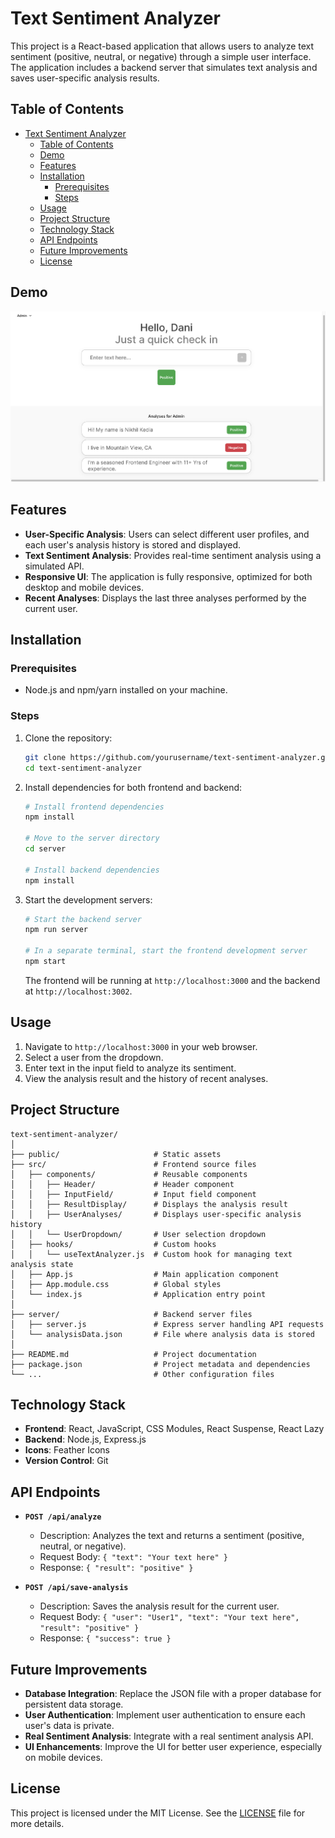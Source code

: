 # Text Sentiment Analyzer

This project is a React-based application that allows users to analyze text sentiment (positive, neutral, or negative) through a simple user interface. The application includes a backend server that simulates text analysis and saves user-specific analysis results.

## Table of Contents

- [Text Sentiment Analyzer](#text-sentiment-analyzer)
  - [Table of Contents](#table-of-contents)
  - [Demo](#demo)
  - [Features](#features)
  - [Installation](#installation)
    - [Prerequisites](#prerequisites)
    - [Steps](#steps)
  - [Usage](#usage)
  - [Project Structure](#project-structure)
  - [Technology Stack](#technology-stack)
  - [API Endpoints](#api-endpoints)
  - [Future Improvements](#future-improvements)
  - [License](#license)

## Demo

![Screenshot](text-sentiment-analyzer.png)

## Features

- **User-Specific Analysis**: Users can select different user profiles, and each user's analysis history is stored and displayed.
- **Text Sentiment Analysis**: Provides real-time sentiment analysis using a simulated API.
- **Responsive UI**: The application is fully responsive, optimized for both desktop and mobile devices.
- **Recent Analyses**: Displays the last three analyses performed by the current user.

## Installation

### Prerequisites

- Node.js and npm/yarn installed on your machine.

### Steps

1. Clone the repository:

   ```bash
   git clone https://github.com/yourusername/text-sentiment-analyzer.git
   cd text-sentiment-analyzer
   ```

2. Install dependencies for both frontend and backend:

   ```bash
   # Install frontend dependencies
   npm install

   # Move to the server directory
   cd server

   # Install backend dependencies
   npm install
   ```

3. Start the development servers:

   ```bash
   # Start the backend server
   npm run server

   # In a separate terminal, start the frontend development server
   npm start
   ```

   The frontend will be running at `http://localhost:3000` and the backend at `http://localhost:3002`.

## Usage

1. Navigate to `http://localhost:3000` in your web browser.
2. Select a user from the dropdown.
3. Enter text in the input field to analyze its sentiment.
4. View the analysis result and the history of recent analyses.

## Project Structure

```
text-sentiment-analyzer/
│
├── public/                     # Static assets
├── src/                        # Frontend source files
│   ├── components/             # Reusable components
│   │   ├── Header/             # Header component
│   │   ├── InputField/         # Input field component
│   │   ├── ResultDisplay/      # Displays the analysis result
│   │   ├── UserAnalyses/       # Displays user-specific analysis history
│   │   └── UserDropdown/       # User selection dropdown
│   ├── hooks/                  # Custom hooks
│   │   └── useTextAnalyzer.js  # Custom hook for managing text analysis state
│   ├── App.js                  # Main application component
│   ├── App.module.css          # Global styles
│   └── index.js                # Application entry point
│
├── server/                     # Backend server files
│   ├── server.js               # Express server handling API requests
│   └── analysisData.json       # File where analysis data is stored
│
├── README.md                   # Project documentation
├── package.json                # Project metadata and dependencies
└── ...                         # Other configuration files
```

## Technology Stack

- **Frontend**: React, JavaScript, CSS Modules, React Suspense, React Lazy
- **Backend**: Node.js, Express.js
- **Icons**: Feather Icons
- **Version Control**: Git

## API Endpoints

- **`POST /api/analyze`**
  - Description: Analyzes the text and returns a sentiment (positive, neutral, or negative).
  - Request Body: `{ "text": "Your text here" }`
  - Response: `{ "result": "positive" }`

- **`POST /api/save-analysis`**
  - Description: Saves the analysis result for the current user.
  - Request Body: `{ "user": "User1", "text": "Your text here", "result": "positive" }`
  - Response: `{ "success": true }`

## Future Improvements

- **Database Integration**: Replace the JSON file with a proper database for persistent data storage.
- **User Authentication**: Implement user authentication to ensure each user's data is private.
- **Real Sentiment Analysis**: Integrate with a real sentiment analysis API.
- **UI Enhancements**: Improve the UI for better user experience, especially on mobile devices.

## License

This project is licensed under the MIT License. See the [LICENSE](LICENSE) file for more details.